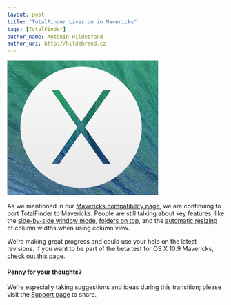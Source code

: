 ```yaml
---
layout: post
title: "TotalFinder Lives on in Mavericks"
tags: [TotalFinder]
author_name: Antonin Hildebrand
author_uri: http://hildebrand.cz
---
```


<img src="/images/hero_wave.png"/>

As we mentioned in our <a href="http://totalfinder.binaryage.com/mavericks">Mavericks compatibility page</a>, we are continuing to port TotalFinder to Mavericks.  People are still talking about key features, like the <a href="http://totalfinder.binaryage.com/dual-mode">side-by-side window mode</a>, <a href="http://totalfinder.binaryage.com/folders-on-top">folders on top</a>, and the <a href="http://totalfinder.binaryage.com/browser">automatic resizing</a> of column widths when using column view.

We're making great progress and could use your help on the latest revisions.  If you want to be part of the beta test for OS X 10.9 Mavericks, <a href="http://totalfinder.binaryage.com/beta-changes">check out this page</a>.

#### Penny for your thoughts?

We're especially taking suggestions and ideas during this transition; please visit the <a href="http://support.binaryage.com">Support page</a> to share.